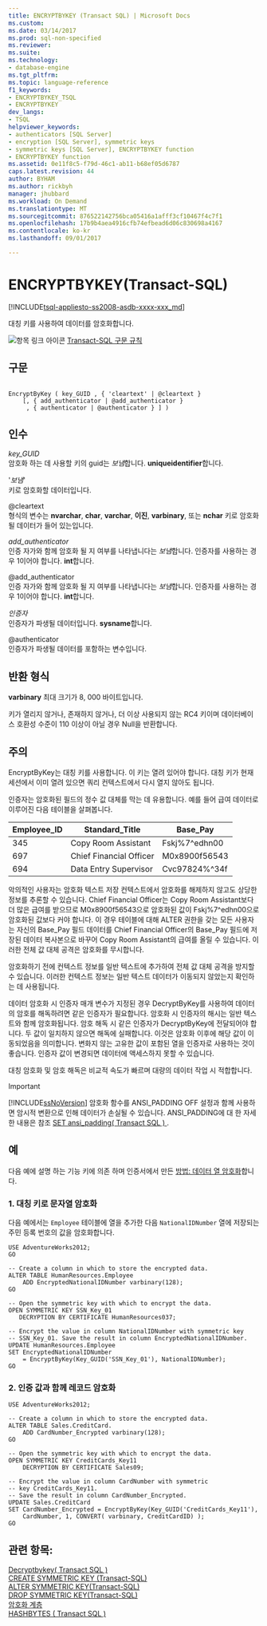 ```yaml
---
title: ENCRYPTBYKEY (Transact SQL) | Microsoft Docs
ms.custom: 
ms.date: 03/14/2017
ms.prod: sql-non-specified
ms.reviewer: 
ms.suite: 
ms.technology:
- database-engine
ms.tgt_pltfrm: 
ms.topic: language-reference
f1_keywords:
- ENCRYPTBYKEY_TSQL
- ENCRYPTBYKEY
dev_langs:
- TSQL
helpviewer_keywords:
- authenticators [SQL Server]
- encryption [SQL Server], symmetric keys
- symmetric keys [SQL Server], ENCRYPTBYKEY function
- ENCRYPTBYKEY function
ms.assetid: 0e11f8c5-f79d-46c1-ab11-b68ef05d6787
caps.latest.revision: 44
author: BYHAM
ms.author: rickbyh
manager: jhubbard
ms.workload: On Demand
ms.translationtype: MT
ms.sourcegitcommit: 876522142756bca05416a1afff3cf10467f4c7f1
ms.openlocfilehash: 17b9b4aea4916cfb74efbead6d06c830698a4167
ms.contentlocale: ko-kr
ms.lasthandoff: 09/01/2017

---
```

# <a name="encryptbykey-transact-sql"></a>ENCRYPTBYKEY(Transact-SQL)
[!INCLUDE[tsql-appliesto-ss2008-asdb-xxxx-xxx_md](../../includes/tsql-appliesto-ss2008-asdb-xxxx-xxx-md.md)]

  대칭 키를 사용하여 데이터를 암호화합니다.  
  
 ![항목 링크 아이콘](../../database-engine/configure-windows/media/topic-link.gif "항목 링크 아이콘") [Transact-SQL 구문 규칙](../../t-sql/language-elements/transact-sql-syntax-conventions-transact-sql.md)  
  
## <a name="syntax"></a>구문  
  
```  
  
EncryptByKey ( key_GUID , { 'cleartext' | @cleartext }  
    [, { add_authenticator | @add_authenticator }  
     , { authenticator | @authenticator } ] )  
```  
  
## <a name="arguments"></a>인수  
 *key_GUID*  
 암호화 하는 데 사용할 키의 guid는 *보냄*합니다. **uniqueidentifier**합니다.  
  
 '*보냄*'  
 키로 암호화할 데이터입니다.  
  
 @cleartext  
 형식의 변수는 **nvarchar**, **char**, **varchar**, **이진**, **varbinary**, 또는 **nchar** 키로 암호화 될 데이터가 들어 있는입니다.  
  
 *add_authenticator*  
 인증 자가와 함께 암호화 될 지 여부를 나타냅니다는 *보냄*합니다. 인증자를 사용하는 경우 1이어야 합니다. **int**합니다.  
  
 @add_authenticator  
 인증 자가와 함께 암호화 될 지 여부를 나타냅니다는 *보냄*합니다. 인증자를 사용하는 경우 1이어야 합니다. **int**합니다.  
  
 *인증자*  
 인증자가 파생될 데이터입니다. **sysname**합니다.  
  
 @authenticator  
 인증자가 파생될 데이터를 포함하는 변수입니다.  
  
## <a name="return-types"></a>반환 형식  
 **varbinary** 최대 크기가 8, 000 바이트입니다.  
  
 키가 열리지 않거나, 존재하지 않거나, 더 이상 사용되지 않는 RC4 키이며 데이터베이스 호환성 수준이 110 이상이 아닐 경우 Null을 반환합니다.  
  
## <a name="remarks"></a>주의  
 EncryptByKey는 대칭 키를 사용합니다. 이 키는 열려 있어야 합니다. 대칭 키가 현재 세션에서 이미 열려 있으면 쿼리 컨텍스트에서 다시 열지 않아도 됩니다.  
  
 인증자는 암호화된 필드의 정수 값 대체를 막는 데 유용합니다. 예를 들어 급여 데이터로 이루어진 다음 테이블을 살펴봅니다.  
  
|Employee_ID|Standard_Title|Base_Pay|  
|------------------|---------------------|---------------|  
|345|Copy Room Assistant|Fskj%7^edhn00|  
|697|Chief Financial Officer|M0x8900f56543|  
|694|Data Entry Supervisor|Cvc97824%^34f|  
  
 악의적인 사용자는 암호화 텍스트 저장 컨텍스트에서 암호화를 해제하지 않고도 상당한 정보를 추론할 수 있습니다. Chief Financial Officer는 Copy Room Assistant보다 더 많은 급여를 받으므로 M0x8900f56543으로 암호화된 값이 Fskj%7^edhn00으로 암호화된 값보다 커야 합니다. 이 경우 테이블에 대해 ALTER 권한을 갖는 모든 사용자는 자신의 Base_Pay 필드 데이터를 Chief Financial Officer의 Base_Pay 필드에 저장된 데이터 복사본으로 바꾸어 Copy Room Assistant의 급여를 올릴 수 있습니다. 이러한 전체 값 대체 공격은 암호화를 무시합니다.  
  
 암호화하기 전에 컨텍스트 정보를 일반 텍스트에 추가하여 전체 값 대체 공격을 방지할 수 있습니다. 이러한 컨텍스트 정보는 일반 텍스트 데이터가 이동되지 않았는지 확인하는 데 사용됩니다.  
  
 데이터 암호화 시 인증자 매개 변수가 지정된 경우 DecryptByKey를 사용하여 데이터의 암호를 해독하려면 같은 인증자가 필요합니다. 암호화 시 인증자의 해시는 일반 텍스트와 함께 암호화됩니다. 암호 해독 시 같은 인증자가 DecryptByKey에 전달되어야 합니다. 두 값이 일치하지 않으면 해독에 실패합니다. 이것은 암호화 이후에 해당 값이 이동되었음을 의미합니다. 변화지 않는 고유한 값이 포함된 열을 인증자로 사용하는 것이 좋습니다. 인증자 값이 변경되면 데이터에 액세스하지 못할 수 있습니다.  
  
 대칭 암호화 및 암호 해독은 비교적 속도가 빠르며 대량의 데이터 작업 시 적합합니다.  
  
> [!IMPORTANT]  
>  [!INCLUDE[ssNoVersion](../../includes/ssnoversion-md.md)] 암호화 함수를 ANSI_PADDING OFF 설정과 함께 사용하면 암시적 변환으로 인해 데이터가 손실될 수 있습니다. ANSI_PADDING에 대 한 자세한 내용은 참조 [SET ansi_padding&#40; Transact SQL &#41; ](../../t-sql/statements/set-ansi-padding-transact-sql.md).  
  
## <a name="examples"></a>예  
 다음 예에 설명 하는 기능 키에 의존 하며 인증서에서 만든 [방법: 데이터 열 암호화](../../relational-databases/security/encryption/encrypt-a-column-of-data.md)합니다.  
  
### <a name="a-encrypting-a-string-with-a-symmetric-key"></a>1. 대칭 키로 문자열 암호화  
 다음 예에서는 `Employee` 테이블에 열을 추가한 다음 `NationalIDNumber` 열에 저장되는 주민 등록 번호의 값을 암호화합니다.  
  
```  
USE AdventureWorks2012;  
GO  
  
-- Create a column in which to store the encrypted data.  
ALTER TABLE HumanResources.Employee  
    ADD EncryptedNationalIDNumber varbinary(128);   
GO  
  
-- Open the symmetric key with which to encrypt the data.  
OPEN SYMMETRIC KEY SSN_Key_01  
   DECRYPTION BY CERTIFICATE HumanResources037;  
  
-- Encrypt the value in column NationalIDNumber with symmetric key  
-- SSN_Key_01. Save the result in column EncryptedNationalIDNumber.  
UPDATE HumanResources.Employee  
SET EncryptedNationalIDNumber  
    = EncryptByKey(Key_GUID('SSN_Key_01'), NationalIDNumber);  
GO  
```  
  
### <a name="b-encrypting-a-record-together-with-an-authentication-value"></a>2. 인증 값과 함께 레코드 암호화  
  
```  
USE AdventureWorks2012;  
  
-- Create a column in which to store the encrypted data.  
ALTER TABLE Sales.CreditCard.   
    ADD CardNumber_Encrypted varbinary(128);   
GO  
  
-- Open the symmetric key with which to encrypt the data.  
OPEN SYMMETRIC KEY CreditCards_Key11  
    DECRYPTION BY CERTIFICATE Sales09;  
  
-- Encrypt the value in column CardNumber with symmetric   
-- key CreditCards_Key11.  
-- Save the result in column CardNumber_Encrypted.    
UPDATE Sales.CreditCard  
SET CardNumber_Encrypted = EncryptByKey(Key_GUID('CreditCards_Key11'),   
    CardNumber, 1, CONVERT( varbinary, CreditCardID) );  
GO  
```  
  
## <a name="see-also"></a>관련 항목:  
 [Decryptbykey&#40; Transact SQL &#41;](../../t-sql/functions/decryptbykey-transact-sql.md)   
 [CREATE SYMMETRIC KEY &#40;Transact-SQL&#41;](../../t-sql/statements/create-symmetric-key-transact-sql.md)   
 [ALTER SYMMETRIC KEY&#40;Transact-SQL&#41;](../../t-sql/statements/alter-symmetric-key-transact-sql.md)   
 [DROP SYMMETRIC KEY&#40;Transact-SQL&#41;](../../t-sql/statements/drop-symmetric-key-transact-sql.md)   
 [암호화 계층](../../relational-databases/security/encryption/encryption-hierarchy.md)   
 [HASHBYTES &#40; Transact SQL &#41;](../../t-sql/functions/hashbytes-transact-sql.md)  
  
  


